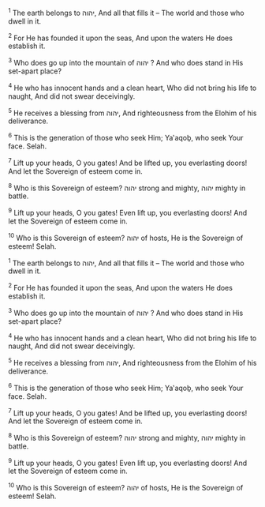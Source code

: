 <sup>1</sup> The earth belongs to יהוה, And all that fills it – The world and those who dwell in it.

<sup>2</sup> For He has founded it upon the seas, And upon the waters He does establish it.

<sup>3</sup> Who does go up into the mountain of יהוה ? And who does stand in His set-apart place?

<sup>4</sup> He who has innocent hands and a clean heart, Who did not bring his life to naught, And did not swear deceivingly.

<sup>5</sup> He receives a blessing from יהוה, And righteousness from the Elohim of his deliverance.

<sup>6</sup> This is the generation of those who seek Him; Ya‛aqoḇ, who seek Your face. Selah.

<sup>7</sup> Lift up your heads, O you gates! And be lifted up, you everlasting doors! And let the Sovereign of esteem come in.

<sup>8</sup> Who is this Sovereign of esteem? יהוה strong and mighty, יהוה mighty in battle.

<sup>9</sup> Lift up your heads, O you gates! Even lift up, you everlasting doors! And let the Sovereign of esteem come in.

<sup>10</sup> Who is this Sovereign of esteem? יהוה of hosts, He is the Sovereign of esteem! Selah.

<sup>1</sup> The earth belongs to יהוה, And all that fills it – The world and those who dwell in it.

<sup>2</sup> For He has founded it upon the seas, And upon the waters He does establish it.

<sup>3</sup> Who does go up into the mountain of יהוה ? And who does stand in His set-apart place?

<sup>4</sup> He who has innocent hands and a clean heart, Who did not bring his life to naught, And did not swear deceivingly.

<sup>5</sup> He receives a blessing from יהוה, And righteousness from the Elohim of his deliverance.

<sup>6</sup> This is the generation of those who seek Him; Ya‛aqoḇ, who seek Your face. Selah.

<sup>7</sup> Lift up your heads, O you gates! And be lifted up, you everlasting doors! And let the Sovereign of esteem come in.

<sup>8</sup> Who is this Sovereign of esteem? יהוה strong and mighty, יהוה mighty in battle.

<sup>9</sup> Lift up your heads, O you gates! Even lift up, you everlasting doors! And let the Sovereign of esteem come in.

<sup>10</sup> Who is this Sovereign of esteem? יהוה of hosts, He is the Sovereign of esteem! Selah.

